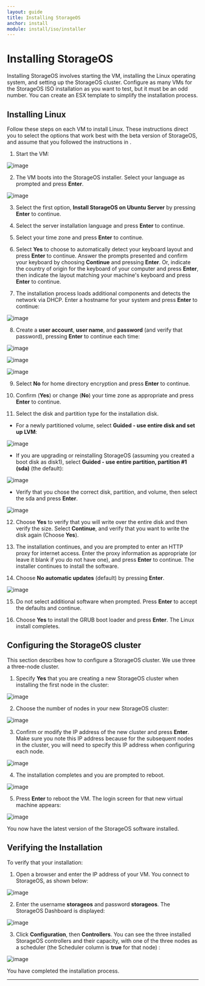 ```yaml
---
layout: guide
title: Installing StorageOS
anchor: install
module: install/iso/installer
---
```


# Installing StorageOS

Installing StorageOS involves starting the VM, installing the Linux operating system, and setting up the StorageOS cluster. Configure as many VMs for the StorageOS ISO installation as you want to test, but it must be an odd number. You can create an ESX template to simplify the installation process.

## Installing Linux
Follow these steps on each VM to install Linux. These instructions direct you to select the options that work best with the beta version of StorageOS, and assume that you followed the instructions in <insert link to Creating the VMs using VirtualBox>.

1.  Start the VM:

 ![image](/images/docs/isoinstall/ISOinstall1.png)

2. The VM boots into the StorageOS installer. Select your language as prompted and press __Enter__.

 ![image](/images/docs/isoinstall/ISOinstall2.png)

3. Select the first option, __Install StorageOS on Ubuntu Server__ by pressing __Enter__ to continue.

4. Select the server installation language and press __Enter__ to continue.

5. Select your time zone and press __Enter__ to continue.

6. Select __Yes__ to choose to automatically detect your keyboard layout and press __Enter__ to continue. Answer the prompts presented and confirm your keyboard by choosing __Continue__ and pressing __Enter__. Or, indicate the country of origin for the keyboard of your computer and press __Enter__, then indicate the layout matching your machine's keyboard and press __Enter__ to continue.

7. The installation process loads additional components and detects the network via DHCP. Enter a hostname for your system and press __Enter__ to continue:

 ![image](/images/docs/isoinstall/ISOinstall3.png)

8. Create a __user account__, __user name__, and __password__ (and verify that password), pressing __Enter__ to continue each time:  

 ![image](/images/docs/isoinstall/ISOinstall4.png)

 ![image](/images/docs/isoinstall/ISOinstall5.png)

 ![image](/images/docs/isoinstall/ISOinstall6.png)

9. Select __No__ for home directory encryption and press __Enter__ to continue.

10. Confirm (__Yes__) or change (__No__) your time zone as appropriate and press __Enter__ to continue.

11. Select the disk and partition type for the installation disk.
 - For a newly partitioned volume, select __Guided - use entire disk and set up LVM__:

 ![image](/images/docs/isoinstall/ISOinstall7.png)

 - If you are upgrading or reinstalling StorageOS (assuming you created a boot disk as disk1), select __Guided - use entire partition, partition #1 (sda)__ (the default):

 ![image](/images/docs/isoinstall/ISOinstall8.png)

 - Verify that you chose the correct disk, partition, and volume, then select the sda and press __Enter__.

  ![image](/images/docs/isoinstall/ISOinstall9.png)

12. Choose __Yes__ to verify that you will write over the entire disk and then verify the size. Select __Continue__, and verify that you want to write the disk again (Choose __Yes__).

13. The installation continues, and you are prompted to enter an HTTP proxy for internet access. Enter the proxy information as appropriate (or leave it blank if you do not have one), and press __Enter__ to continue. The installer continues to install the software.

14. Choose __No automatic updates__ (default) by pressing __Enter__.

 ![image](/images/docs/isoinstall/ISOinstall10.png)

15. Do not select additional software when prompted. Press __Enter__ to accept the defaults and continue.

16. Choose __Yes__ to install the GRUB boot loader and press __Enter__. The Linux install completes.

## Configuring the StorageOS cluster

This section describes how to configure a StorageOS cluster. We use three a three-node cluster.

1.  Specify __Yes__ that you are creating a new StorageOS cluster when installing the first node in the cluster:

 ![image](/images/docs/isoinstall/cluster1.png)

2. Choose the number of nodes in your new StorageOS cluster:

 ![image](/images/docs/isoinstall/cluster2.png)

3. Confirm or modify the IP address of the new cluster and press __Enter__. Make sure you note this IP address because for the subsequent nodes in the cluster, you will need to specify this IP address when configuring each node.

 ![image](/images/docs/isoinstall/cluster3.png)

4. The installation completes and you are prompted to reboot.

 ![image](/images/docs/isoinstall/cluster4.png)

5. Press __Enter__ to reboot the VM. The login screen for that new virtual machine appears:

 ![image](/images/docs/isoinstall/cluster5.png)

You now have the latest version of the StorageOS software installed.

## Verifying the Installation

To verify that your installation:

1. Open a browser and enter the IP address of your VM. You connect to StorageOS, as shown below:

 ![image](/images/docs/isoinstall/VerifyInstall.png)

2. Enter the username __storageos__ and password __storageos__. The StorageOS Dashboard is displayed:

  ![image](/images/docs/isoinstall/VerifyInstall2.png)

3. Click __Configuration__, then __Controllers__. You can see the three installed StorageOS controllers and their capacity, with one of the three nodes as a scheduler (the Scheduler column is __true__ for that node) :

  ![image](/images/docs/isoinstall/VerifyInstall3.png)

 You have completed the installation process.

  ---
